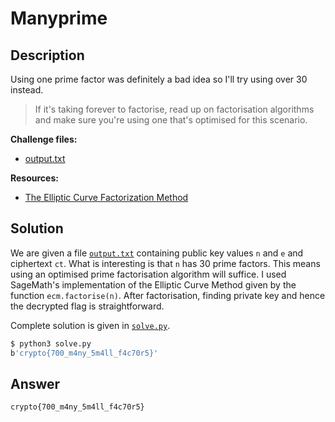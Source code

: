 # Manyprime

## Description

Using one prime factor was definitely a bad idea so I'll try using over 30 instead.  

> If it's taking forever to factorise, read up on factorisation algorithms and make sure you're using one that's optimised for this scenario.  

**Challenge files:**  

- [output.txt](output.txt)  

**Resources:**  

- [The Elliptic Curve Factorization Method](https://doc.sagemath.org/html/en/reference/interfaces/sage/interfaces/ecm.html)

## Solution

We are given a file [`output.txt`](output.txt) containing public key values `n` and `e` and ciphertext `ct`. What is interesting is that `n` has 30 prime factors. This means using an optimised prime factorisation algorithm will suffice. I used SageMath's implementation of the Elliptic Curve Method given by the function `ecm.factorise(n)`. After factorisation, finding private key and hence the decrypted flag is straightforward.

Complete solution is given in [`solve.py`](./solve.py).

```bash
$ python3 solve.py
b'crypto{700_m4ny_5m4ll_f4c70r5}'
```

## Answer

`crypto{700_m4ny_5m4ll_f4c70r5}`

